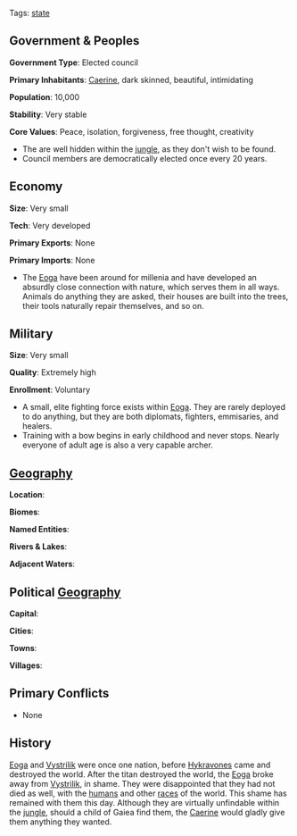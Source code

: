 Tags: [state](States)

## Government & Peoples

**Government Type**: Elected council

**Primary Inhabitants**: [Caerine](Caerine), dark skinned, beautiful, intimidating

**Population**: 10,000

**Stability**: Very stable

**Core Values**: Peace, isolation, forgiveness, free thought, creativity

- The are well hidden within the [jungle](Jungles), as they don't wish to be found.
- Council members are democratically elected once every 20 years.


## Economy

**Size**: Very small

**Tech**: Very developed

**Primary Exports**: None

**Primary Imports**: None

- The [Eoga](Eoga) have been around for millenia and have developed an absurdly close connection with nature, which serves them in all ways. Animals do anything they are asked, their houses are built into the trees, their tools naturally repair themselves, and so on.


## Military

**Size**: Very small

**Quality**: Extremely high

**Enrollment**: Voluntary

- A small, elite fighting force exists within [Eoga](Eoga). They are rarely deployed to do anything, but they are both diplomats, fighters, emmisaries, and healers. 
- Training with a bow begins in early childhood and never stops. Nearly everyone of adult age is also a very capable archer.


## [Geography](Geography)

**Location**: 

**Biomes**: 

**Named Entities**:

**Rivers & Lakes**: 

**Adjacent Waters**: 


## Political [Geography](Geography)

**Capital**: 

**Cities**: 

**Towns**: 

**Villages**: 


## Primary Conflicts

- None


## History

[Eoga](Eoga) and [Vystrilik](Vystrilik) were once one nation, before [Hykravones](Hykravones) came and destroyed the world. After the titan destroyed the world, the [Eoga](Eoga) broke away from [Vystrilik](Vystrilik), in shame. They were disappointed that they had not died as well, with the [humans](Humans) and other [races](Races) of the world. This shame has remained with them this day. Although they are virtually unfindable within the [jungle](Jungles), should a child of Gaiea find them, the [Caerine](Caerine) would gladly give them anything they wanted.
